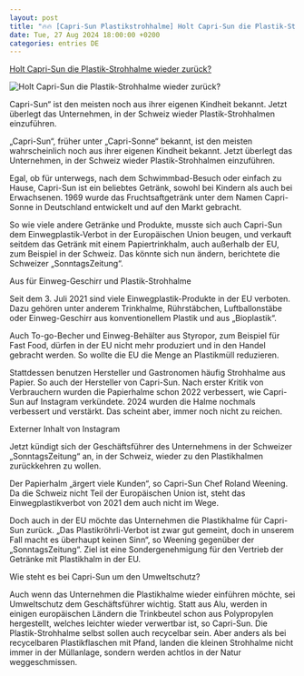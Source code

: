 ```yaml
---
layout: post
title: "🔥🔥 [Capri-Sun Plastikstrohhalme] Holt Capri-Sun die Plastik-Strohhalme wieder zurück?"
date: Tue, 27 Aug 2024 18:00:00 +0200
categories: entries DE
---
```

[Holt Capri-Sun die Plastik-Strohhalme wieder zurück?](https://bnn.de/nachrichten/deutschland-und-welt/holt-capri-sun-die-plastik-strohhalme-wieder-zurueck)

![Holt Capri-Sun die Plastik-Strohhalme wieder zurück?](https://static.bnn.de/nachrichten/deutschland-und-welt/Capri_Sun_83287557-1.jpg-wagr2/alternates/LANDSCAPE_13x7_BASE/Capri_Sun_83287557%20%281%29.jpg)

Capri-Sun“ ist den meisten noch aus ihrer eigenen Kindheit bekannt. Jetzt überlegt das Unternehmen, in der Schweiz wieder Plastik-Strohhalmen einzuführen.

„Capri-Sun“, früher unter „Capri-Sonne“ bekannt, ist den meisten wahrscheinlich noch aus ihrer eigenen Kindheit bekannt. Jetzt überlegt das Unternehmen, in der Schweiz wieder Plastik-Strohhalmen einzuführen.

Egal, ob für unterwegs, nach dem Schwimmbad-Besuch oder einfach zu Hause, Capri-Sun ist ein beliebtes Getränk, sowohl bei Kindern als auch bei Erwachsenen. 1969 wurde das Fruchtsaftgetränk unter dem Namen Capri-Sonne in Deutschland entwickelt und auf den Markt gebracht.

So wie viele andere Getränke und Produkte, musste sich auch Capri-Sun dem Einwegplastik-Verbot in der Europäischen Union beugen, und verkauft seitdem das Getränk mit einem Papiertrinkhalm, auch außerhalb der EU, zum Beispiel in der Schweiz. Das könnte sich nun ändern, berichtete die Schweizer „SonntagsZeitung“.

Aus für Einweg-Geschirr und Plastik-Strohhalme

Seit dem 3. Juli 2021 sind viele Einwegplastik-Produkte in der EU verboten. Dazu gehören unter anderem Trinkhalme, Rührstäbchen, Luftballonstäbe oder Einweg-Geschirr aus konventionellem Plastik und aus „Bioplastik“.

Auch To-go-Becher und Einweg-Behälter aus Styropor, zum Beispiel für Fast Food, dürfen in der EU nicht mehr produziert und in den Handel gebracht werden. So wollte die EU die Menge an Plastikmüll reduzieren.

Stattdessen benutzen Hersteller und Gastronomen häufig Strohhalme aus Papier. So auch der Hersteller von Capri-Sun. Nach erster Kritik von Verbrauchern wurden die Papierhalme schon 2022 verbessert, wie Capri-Sun auf Instagram verkündete. 2024 wurden die Halme nochmals verbessert und verstärkt. Das scheint aber, immer noch nicht zu reichen.

Externer Inhalt von Instagram

Jetzt kündigt sich der Geschäftsführer des Unternehmens in der Schweizer „SonntagsZeitung“ an, in der Schweiz, wieder zu den Plastikhalmen zurückkehren zu wollen.

Der Papierhalm „ärgert viele Kunden“, so Capri-Sun Chef Roland Weening. Da die Schweiz nicht Teil der Europäischen Union ist, steht das Einwegplastikverbot von 2021 dem auch nicht im Wege.

Doch auch in der EU möchte das Unternehmen die Plastikhalme für Capri-Sun zurück. „Das Plastikröhrli-Verbot ist zwar gut gemeint, doch in unserem Fall macht es überhaupt keinen Sinn“, so Weening gegenüber der „SonntagsZeitung“. Ziel ist eine Sondergenehmigung für den Vertrieb der Getränke mit Plastikhalm in der EU.

Wie steht es bei Capri-Sun um den Umweltschutz?

Auch wenn das Unternehmen die Plastikhalme wieder einführen möchte, sei Umweltschutz dem Geschäftsführer wichtig. Statt aus Alu, werden in einigen europäischen Ländern die Trinkbeutel schon aus Polypropylen hergestellt, welches leichter wieder verwertbar ist, so Capri-Sun. Die Plastik-Strohhalme selbst sollen auch recycelbar sein. Aber anders als bei recycelbaren Plastikflaschen mit Pfand, landen die kleinen Strohhalme nicht immer in der Müllanlage, sondern werden achtlos in der Natur weggeschmissen.

